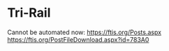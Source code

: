 # Tri-Rail

Cannot be automated now:
https://ftis.org/Posts.aspx
https://ftis.org/PostFileDownload.aspx?id=783A0
